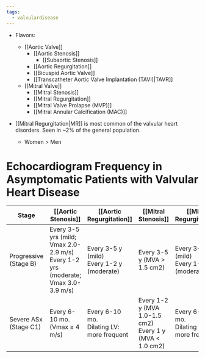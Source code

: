 ```yaml
---
tags:
  - valvulardisease
---
```

- Flavors:
	- [[Aortic Valve]]
		- [[Aortic Stenosis]]
			- [[Subaortic Stenosis]]
		- [[Aortic Regurgitation]]
		- [[Bicuspid Aortic Valve]]
		- [[Transcatheter Aortic Valve Implantation (TAVI)|TAVR]]
	- [[Mitral Valve]]
		- [[Mitral Stenosis]]
		- [[Mitral Regurgitation]]
		- [[Mitral Valve Prolapse (MVP)]]
		- [[Mitral Annular Calcification (MAC)]]

- [[Mitral Regurgitation|MR]] is most common of the valvular heart disorders. Seen in ~2% of the general population.
	- Women > Men

# Echocardiogram Frequency in Asymptomatic Patients with Valvular Heart Disease


| Stage                 | [[Aortic Stenosis]]                                                                  | [[Aortic Regurgitation]]                     | [[Mitral Stenosis]]                                        | [[Mitral Regurgitation]]                     |
| --------------------- | ------------------------------------------------------------------------------------ | -------------------------------------------- | ---------------------------------------------------------- | -------------------------------------------- |
| Progressive (Stage B) | Every 3-5 yrs (mild; Vmax 2.0-2.9 m/s)<br>Every 1-2 yrs (moderate; Vmax 3.0-3.9 m/s) | Every 3-5 y (mild)<br>Every 1-2 y (moderate) | Every 3-5 y (MVA > 1.5 cm2)                                | Every 3-5 y (mild)<br>Every 1-2 y (moderate) |
| Severe ASx (Stage C1) | Every 6-10 mo. (Vmax ≥ 4 m/s)                                                        | Every 6-10 mo.<br>Dilating LV: more frequent | Every 1-2 y (MVA 1.0-1.5 cm2)<br>Every 1 y (MVA < 1.0 cm2) | Every 6-10 mo.<br>Dilating LV: more frequent |

